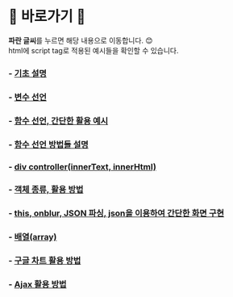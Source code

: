 # :cherry_blossom: 바로가기 :cherry_blossom:
**파란 글씨**를 누르면 해당 내용으로 이동합니다. 😊<br>
html에 script tag로 적용된 예시들을 확인할 수 있습니다.

### - [기초 설명](./01-intro.md)
### - [변수 선언](./02-var.html)
### - [함수 선언, 간단한 활용 예시](./03-funsyntax.html)
### - [함수 선언 방법들 설명](./04-functions.html)
### - [div controller(innerText, innerHtml)](./05-divcontroller.html)
### - [객체 종류, 활용 방법](./06-object.html)
### - [this, onblur, JSON 파싱, json을 이용하여 간단한 화면 구현](./07-jsonApp.html)
### - [배열(array)](./08-array.html)
### - [구글 차트 활용 방법](./09-googleChart.html)
### - [Ajax 활용 방법](./10_Ajax)

